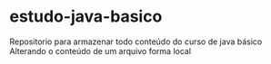 # estudo-java-basico
Repositorio para armazenar todo conteúdo do curso de java básico
Alterando o conteúdo de um arquivo forma local
